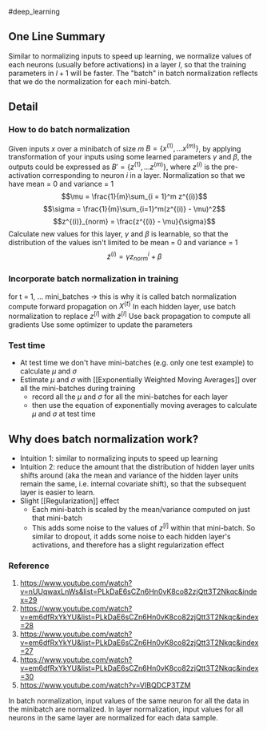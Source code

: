#deep_learning

## One Line Summary
Similar to normalizing inputs to speed up learning, we normalize values of each neurons (usually before activations) in a layer $l$, so that the training parameters in $l+1$ will be faster. The "batch" in batch normalization reflects that we do the normalization for each mini-batch.

## Detail
### How to do batch normalization
Given inputs $x$ over a minibatch of size $m$ $B = \{x^{(1)}, ... x^{(m)}\}$, by applying transformation of your inputs using some learned parameters $\gamma$ and $\beta$, the outputs could be expressed as $B' = \{z^{(1)}, ... z^{(m)}\}$, where $z^{(i)}$ is the pre-activation corresponding to neuron $i$ in a layer.
	Normalization so that we have mean = 0 and variance = 1
	$$\mu = \frac{1}{m}\sum_{i = 1}^m z^{(i)}$$$$\sigma = \frac{1}{m}\sum_{i=1}^m(z^{(i)} - \mu)^2$$$$z^{(i)}_{norm} = \frac{z^{(i)} - \mu}{\sigma}$$
	Calculate new values for this layer, $\gamma$ and $\beta$ is learnable, so that the distribution of the values isn't limited to be mean = 0 and variance = 1 $$\tilde{z}^{(i)} = \gamma z^{i}_{norm} + \beta$$
### Incorporate batch normalization in training
for t = 1, ... mini_batches -> this is why it is called batch normalization
	compute forward propagation on $X^{\{t\}}$
		In each hidden layer, use batch normalization to replace $z^{[l]}$ with $\tilde{z}^{[l]}$
		Use back propagation to compute all gradients
		Use some optimizer to update the parameters
### Test time
- At test time we don't have mini-batches (e.g. only one test example) to calculate $\mu$ and $\sigma$
- Estimate $\mu$ and $\sigma$ with [[Exponentially Weighted Moving Averages]] over all the mini-batches during training
	- record all the $\mu$ and $\sigma$ for all the mini-batches for each layer
	- then use the equation of exponentially moving averages to calculate $\mu$ and $\sigma$ at test time
## Why does batch normalization work?
- Intuition 1: similar to normalizing inputs to speed up learning
- Intuition 2: reduce the amount that the distribution of hidden layer units shifts around (aka the mean and variance of the hidden layer units remain the same, i.e. internal covariate shift), so that the subsequent layer is easier to learn.
- Slight [[Regularization]] effect
	- Each mini-batch is scaled by the mean/variance computed on just that mini-batch
	- This adds some noise to the values of $z^{[l]}$ within that mini-batch. So similar to dropout, it adds some noise to each hidden layer's activations, and therefore has a slight regularization effect
### Reference
1. https://www.youtube.com/watch?v=nUUqwaxLnWs&list=PLkDaE6sCZn6Hn0vK8co82zjQtt3T2Nkqc&index=29
2. https://www.youtube.com/watch?v=em6dfRxYkYU&list=PLkDaE6sCZn6Hn0vK8co82zjQtt3T2Nkqc&index=28
3. https://www.youtube.com/watch?v=em6dfRxYkYU&list=PLkDaE6sCZn6Hn0vK8co82zjQtt3T2Nkqc&index=27
4. https://www.youtube.com/watch?v=em6dfRxYkYU&list=PLkDaE6sCZn6Hn0vK8co82zjQtt3T2Nkqc&index=30
5. https://www.youtube.com/watch?v=VIBQDCP3TZM

In batch normalization, input values of the same neuron for all the data in the minibatch are normalized.
In layer normalization, input values for all neurons in the same layer are normalized for each data sample. 